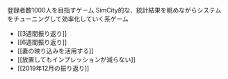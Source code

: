 
登録者数1000人を目指すゲーム
SimCity的な、統計結果を眺めながらシステムをチューニングして効率化していく系ゲーム

- [[3週間振り返り]]
- [[6週間振り返り]]
- [[妻の映り込みを活用する]]
- [[放置してもインプレッションが減らない]]
- [[2019年12月の振り返り]]
